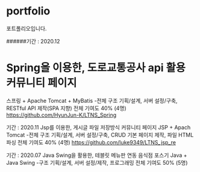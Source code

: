 # portfolio
포트폴리오입니다.


######기간 : 2020.12

Spring을 이용한, 도로교통공사 api 활용 커뮤니티 페이지
========
스프링 + Apache Tomcat + MyBatis
-전체 구조 기획/설계, 서버 설정/구축, RESTful API 제작(SPA 지향)
전체 기여도 40% (4명)
https://github.com/HyunJun-K/LTNS_Spring


기간 : 2020.11
Jsp를 이용한, 게시글 파일 저장방식 커뮤니티 페이지
JSP + Apach Tomcat
-전체 구조 기획/설계, 서버 설정/구축, CRUD 기본 페이지 제작, 파일 HTML 파싱 
전체 기여도 40% (4명)
https://github.com/luke9349/LTNS_jsp_re



기간 : 2020.07
Java Swing을 활용한, 테블릿 메뉴판 연동 음식점 포스기 
Java + Java Swing
-구조 기획/설계, 서버 설정/제작, 프로그래밍 
전체 기여도 50% (5명)
